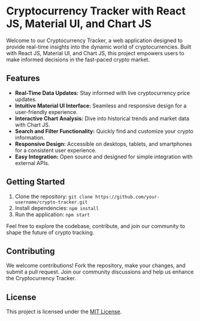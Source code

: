 # Cryptocurrency Tracker with React JS, Material UI, and Chart JS

Welcome to our Cryptocurrency Tracker, a web application designed to provide real-time insights into the dynamic world of cryptocurrencies. Built with React JS, Material UI, and Chart JS, this project empowers users to make informed decisions in the fast-paced crypto market.

## Features

- **Real-Time Data Updates:** Stay informed with live cryptocurrency price updates.
- **Intuitive Material UI Interface:** Seamless and responsive design for a user-friendly experience.
- **Interactive Chart Analysis:** Dive into historical trends and market data with Chart JS.
- **Search and Filter Functionality:** Quickly find and customize your crypto information.
- **Responsive Design:** Accessible on desktops, tablets, and smartphones for a consistent user experience.
- **Easy Integration:** Open source and designed for simple integration with external APIs.

## Getting Started

1. Clone the repository: `git clone https://github.com/your-username/crypto-tracker.git`
2. Install dependencies: `npm install`
3. Run the application: `npm start`

Feel free to explore the codebase, contribute, and join our community to shape the future of crypto tracking.

## Contributing

We welcome contributions! Fork the repository, make your changes, and submit a pull request. Join our community discussions and help us enhance the Cryptocurrency Tracker.

## License

This project is licensed under the [MIT License](LICENSE).


